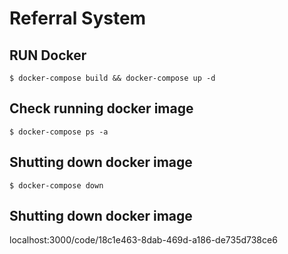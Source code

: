 # Referral System

## RUN Docker

```
$ docker-compose build && docker-compose up -d
```

## Check running docker image

```
$ docker-compose ps -a
```

## Shutting down docker image

```
$ docker-compose down
```

## Shutting down docker image
localhost:3000/code/18c1e463-8dab-469d-a186-de735d738ce6

